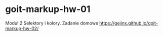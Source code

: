 # goit-markup-hw-01

Moduł 2 Selektory i kolory. Zadanie domowe
https://gejinx.github.io/goit-markup-hw-02/
